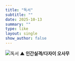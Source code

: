 ```yaml
---
title: "독서"
subtitle: ""
date: 2025-10-13
summary: ""
type: like
layout: single
show_author: false
---
```


![독서](hslike/book1.jpg)
**▲ 인간실격/다자이 오사무**
